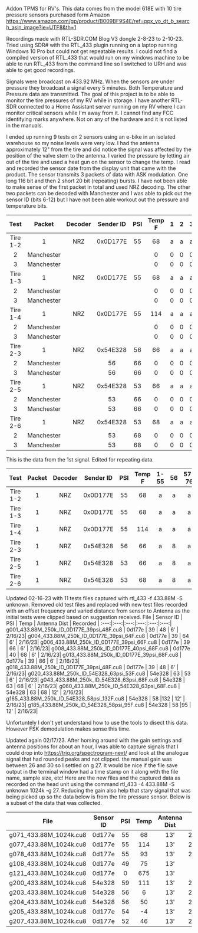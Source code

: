 Addon TPMS for RV's. This data comes from the model 618E with 10 tire pressure sensors purchased form Amazon
https://www.amazon.com/gp/product/B009BF9S4E/ref=ppx_yo_dt_b_search_asin_image?ie=UTF8&th=1

Recordings made with RTL-SDR.COM Blog V3 dongle 2-8-23 to 2-10-23. Tried using SDR# with the RTL_433 plugin running on a laptop running Windows 10 Pro but could not get repeatable results. I could not find a compiled version of RTL_433 that would run on my windows machine to be able to run RTL_433 from the command line so I switched to URH and was able to get good recordings. 

Signals were broadcast on 433.92 MHz. When the sensors are under pressure they broadcast a signal every 5 minutes. Both Temperature and Pressure data are transmitted. The goal of this project is to be able to monitor the tire pressures of my RV while in storage. I have another RTL-SDR connected to a Home Assistant server running on my RV where I can monitor critical sensors while I'm away from it. I cannot find any FCC identifying marks anywhere. Not on any of the hardware and it is not listed in the manuals.

I ended up running 9 tests on 2 sensors using an e-bike in an isolated warehouse so my noise levels were very low. I had the antenna approximately 12" from the tire and did notice the signal was affected by the position of the valve stem to the antenna. I varied the pressure by letting air out of the tire and used a heat gun on the sensor to change the temp. I read and recorded the sensor date from the display unit that came with the product.  The sensor transmits 3 packets of data with ASK modulation. One long 116 bit and then 2 short 20 bit (repeating)  bursts. I have not been able to make sense of the first packet in total and used NRZ decoding. The other two packets can be decoded with Manchester and I was able to pick out the sensor ID (bits 6-12) but I have not been able workout out the pressure and temperature bits.

| Test | Packet | Decoder | Sender ID | PSI | Temp F | 1 | 2 | 3 | 4 | 5 | 6 | 7 | 8 | 9 | 10 | 11 | 12 | 13 | 14 | 15 | 16 | 17 | 18 | 19 | 20 |
|:---:|:---:|:---:|:---:|:---:|:---:|:---:|:---:|:---:|:---:|:---:|:---:|:---:|:---:|:---:|:---:|:---:|:---:|:---:|:---:|:---:|:---:|:---:|:---:|:---:|:---:|
| Tire 1-2 | 1 | NRZ | 0x0D177E | 55 | 68 | a | a | a | a | a | a | a | a | a | a | a | a | a | a | a | a | a | a | a | a |
  | 2 | Manchester |  |  |  | 0 | 0 | 0 | 0 | 8 | 1 | 0 | d | 1 | 7 | 7 | e | 9 | 9 | 4 | 6 | 0 | 0 | 0 | 0 |
  | 3 | Manchester |  |  |  | 0 | 0 | 0 | 0 | 8 | 1 | 0 | d | 1 | 7 | 7 | e | 9 | 9 | 4 | 6 | 0 | 0 | 0 | 0 |
| Tire 1-3 | 1 | NRZ | 0x0D177E | 55 | 68 | a | a | a | a | a | a | a | a | a | a | a | a | a | a | a | a | a | a | a | a |
  | 2 | Manchester |  |  |  | 0 | 0 | 0 | 0 | 8 | 1 | 0 | d | 1 | 7 | 7 | e | 9 | 9 | 4 | 6 | 0 | 0 | 0 | 0 |
  | 3 | Manchester |  |  |  | 0 | 0 | 0 | 0 | 8 | 1 | 0 | d | 1 | 7 | 7 | e | 9 | 9 | 4 | 6 | 0 | 0 | 0 | 0 |
| Tire 1-4 | 1 | NRZ | 0x0D177E | 55 | 114 | a | a | a | a | a | a | a | a | a | a | a | a | a | a | a | a | a | a | a | a |
  | 2 | Manchester |  |  |  | 0 | 0 | 0 | 0 | 9 | c | 0 | d | 1 | 7 | 7 | e | 9 | a | 6 | 0 | 0 | 0 | 0 | 0 |
  | 3 | Manchester |  |  |  | 0 | 0 | 0 | 0 | 9 | c | 0 | d | 1 | 7 | 7 | e | 9 | a | 6 | 0 | 0 | 0 | 0 | 0 |
| Tire 2-3 | 1 | NRZ | 0x54E328 | 56 | 66 | a | a | a | a | a | a | a | a | a | a | a | a | a | a | a | a | a | a | a | a |
  | 2 | Manchester |  | 56 | 66 | 0 | 0 | 0 | 0 | b | f | 5 | 4 | e | 3 | 2 | 8 | 9 | b | 4 | 5 | 0 | 0 | 0 | 0 |
  | 3 | Manchester |  | 56 | 66 | 0 | 0 | 0 | 0 | b | f | 5 | 4 | e | 3 | 2 | 8 | 9 | b | 4 | 5 | 0 | 0 | 0 | 0 |
| Tire 2-5 | 1 | NRZ | 0x54E328 | 53 | 66 | a | a | a | a | a | a | a | a | a | a | a | a | a | a | a | a | a | a | a | a |
  | 2 | Manchester |  | 53 | 66 | 0 | 0 | 0 | 0 | b | 7 | 5 | 4 | e | 3 | 2 | 8 | 9 | 3 | 4 | 5 | 0 | 0 | 0 | 0 |
  | 3 | Manchester |  | 53 | 66 | 0 | 0 | 0 | 0 | b | 7 | 5 | 4 | e | 3 | 2 | 8 | 9 | 3 | 4 | 5 | 0 | 0 | 0 | 0 |
| Tire 2-6 | 1 | NRZ | 0x54E328 | 53 | 68 | a | a | a | a | a | a | a | a | a | a | a | a | a | a | a | a | a | a | a | a |
  | 2 | Manchester |  | 53 | 68 | 0 | 0 | 0 | 0 | b | 8 | 5 | 4 | e | 3 | 2 | 8 | 9 | 3 | 4 | 6 | 0 | 0 | 0 | 0 |
  | 3 | Manchester |  | 53 | 68 | 0 | 0 | 0 | 0 | b | 8 | 5 | 4 | e | 3 | 2 | 8 | 9 | 3 | 4 | 6 | 0 | 0 | 0 | 0 |

  This is the data from the 1st signal. Edited for repeating data.

   Test | Packet | Decoder | Sender ID | PSI | Temp F | 1-55 | 56 | 57-76 | 77 | 78 | 79 | 80 | 81 | 82 | 83 | 84 | 85 | 86 | 87 | 88 | 89 | 90 | 91 | 92 | 93 | 94 | 95 | 96 | 97 | 98 | 99 | 100 | 101 | 102 | 103 | 104 | 105 | 106 | 107 | 108 | 109 | 110 | 111 | 112 | 113 | 114 | 115 | 116 
:---:|:---:|:---:|:---:|:---:|:---:|:---:|:---:|:---:|:---:|:---:|:---:|:---:|:---:|:---:|:---:|:---:|:---:|:---:|:---:|:---:|:---:|:---:|:---:|:---:|:---:|:---:|:---:|:---:|:---:|:---:|:---:|:---:|:---:|:---:|:---:|:---:|:---:|:---:|:---:|:---:|:---:|:---:|:---:|:---:|:---:|:---:|:---:|:---:
 Tire 1-2 | 1 | NRZ | 0x0D177E | 55 | 68 | a | a | a | b | 2 | c | d | 3 | 5 | 2 | d | 3 | 5 | 3 | 4 | d | 4 | d | 3 | 3 | 4 | b | 3 | 4 | b | 4 | c | c | d | 2 | b | 4 | c | b | 4 | d | 4 | d | 3 | 4 | d | 5 | 4 
 Tire 1-3 | 1 | NRZ | 0x0D177E | 55 | 68 | a | a | a | b | 2 | c | d | 3 | 5 | 2 | d | 3 | 5 | 3 | 4 | d | 4 | d | 3 | 3 | 4 | b | 3 | 4 | b | 4 | c | c | d | 4 | b | 4 | c | b | 4 | d | 4 | d | 3 | 4 | d | 5 | 4 
 Tire 1-4 | 1 | NRZ | 0x0D177E | 55 | 114 | a | a | a | b | 2 | a | d | 3 | 5 | 2 | d | 3 | 5 | 3 | 3 | 5 | 4 | d | 3 | 3 | 4 | b | 2 | c | b | 4 | c | c | d | 2 | b | 4 | c | d | 4 | d | 4 | d | 3 | 4 | d | 5 | 4 
 Tire 2-3 | 1 | NRZ | 0x54E328 | 56 | 66 | a | 8 | a | c | b | 5 | 4 | b | 4 | b | 2 | b | 5 | 3 | 3 | 3 | 2 | d | 4 | b | 3 | 3 | 4 | d | 5 | 5 | 4 | b | 2 | c | b | 5 | 5 | 2 | d | 5 | 3 | 3 | 3 | 3 | 5 | 3 | 5 
 Tire 2-5 | 1 | NRZ | 0x54E328 | 53 | 66 | a | 8 | a | c | b | 5 | 4 | b | 4 | b | 2 | d | 5 | 3 | 3 | 3 | 2 | c | d | 3 | 3 | 3 | 4 | c | d | 5 | 4 | b | 2 | c | b | 5 | 5 | 2 | d | 5 | 3 | 3 | 3 | 3 | 5 | 2 | d 
 Tire 2-6 | 1 | NRZ | 0x54E328 | 53 | 68 | a | 8 | a | c | b | 5 | 4 | b | 4 | b | 2 | b | 5 | 3 | 3 | 3 | 2 | c | c | b | 3 | 3 | 4 | d | 5 | 5 | 4 | b | 2 | c | b | 5 | 5 | 2 | d | 5 | 3 | 3 | 3 | 3 | 5 | 3 | 5 

Updated 02-16-23 with 11 tests files captured with rtl_433 -f 433.88M -S unknown. Removed old test files and replaced with new test files recorded with an offset frequency and varied distance from sensor to Antenna as the initial tests were clipped based on suggestion received.
File | Sensor ID | PSI | Temp | Antenna Dist | Recorded |
:---:|:---:|:---:|:---:|:---:|:---:|
g001_433.88M_250k_ID_0D177E_39psi_48F.cu8 | 0d177e | 39 | 48 | 6' | 2/16/23|
g004_433.88M_250k_ID_0D177E_39psi_64F.cu8 | 0d177e | 39 | 64 | 6' | 2/16/23|
g006_433.88M_250k_ID_0D177E_39psi_66F.cu8 | 0d177e | 39 | 66 | 6' | 2/16/23|
g008_433.88M_250k_ID_0D177E_40psi_68F.cu8 | 0d177e | 40 | 68 | 6' | 2/16/23|
g013_433.88M_250k_ID_0D177E_39psi_68F.cu8 | 0d177e | 39 | 86 | 6' | 2/16/23|
g018_433.88M_250k_ID_0D177E_39psi_48F.cu8 | 0d177e | 39 | 48 | 6' | 2/16/23|
g020_433.88M_250k_ID_54E328_63psi_53F.cu8 | 54e328 | 63 | 53 | 6' | 2/16/23|
g043_433.88M_250k_ID_54E328_63psi_68F.cu8 | 54e328 | 63 | 68 | 6' | 2/16/23|
g060_433.88M_250k_ID_54E328_63psi_68F.cu8 | 54e328 | 63 | 68 | 12' | 2/16/23|
g165_433.88M_250k_ID_54E328_58psi_132F.cu8 | 54e328 | 58 |132 | 12' |  2/16/23|
g185_433.88M_250k_ID_54E328_58psi_95F.cu8 | 54e328 | 58 |95 | 12' | 2/16/23|


Unfortuntely I don't yet understand how to use the tools to disect this data. However FSK demodulation makes sense this time.

Updated again 02/17/23. After horsing around with the gain settings and antenna positions for about an hour, I was able to capture signals that I could drop into https://triq.org/spectrogram-next/ and look at the analogue signal that had rounded peaks and not clipped. the manual gain was between 26 and 30 so I settled on g 27. It would be nice if the file save output in the terminal window had a time stamp on it along with the file name, sample size, etc! Here are the new files and the captured data as recorded on the head unit using the command rtl_433 -4 433.88M -S unknown 1024k -g 27. Reducing the gain also help that stary signal that was being picked up so the data below is from the tire pressure sensor. Below is a subset of the data that was collected.

File | Sensor ID | PSI | Temp | Antenna Dist | Notes |
:---:|:---:|:---:|:---:|:---:|:---:|
g071_433.88M_1024k.cu8 | 0d177e | 55 | 68 | 13' | 2/17/23|
g077_433.88M_1024k.cu8 | 0d177e | 55 | 114 | 13' | 2/17/23|
g078_433.88M_1024k.cu8 | 0d177e | 55 | 93 | 13' | 2/17/23|
g108_433.88M_1024k.cu8 | 0d177e | 49 | 75 | 13' | Alarm |
g121_433.88M_1024k.cu8 | 0d177e | 0 | 675 | 13' | Alarm |
g200_433.88M_1024k.cu8 | 54e328 | 59 | 111 | 13' | 2/17/23|
g203_433.88M_1024k.cu8 | 54e328 | 56 | 6 | 13' | 2/17/23|
g204_433.88M_1024k.cu8 | 54e328 | 56 | 50 | 13' | 2/17/23|
g205_433.88M_1024k.cu8 | 0d177e | 54 | -4 | 13' | 2/17/23|
g207_433.88M_1024k.cu8 | 0d177e | 52 | 46 | 13' | 2/17/23|

